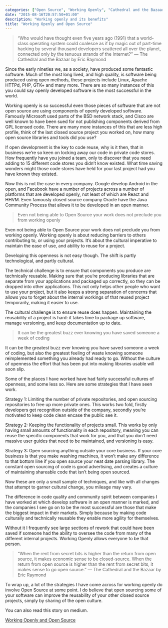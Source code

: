 ```yaml
---
categories: ["Open Source", "Working Openly", "Cathedral and the Bazaar"]
date: "2015-08-16T20:57:50+01:00"
description: "Working openly and its benefits"
title: "Working Openly and Open Source"
---
```


> “Who would have thought even five years ago (1991) that a world-class operating system could coalesce as if by magic out of part-time hacking by several thousand developers scattered all over the planet, connected only by the tenuous strands of the Internet?”
> — The Cathedral and the Bazaar by Eric Raymond

Since the early nineties we, as a society, have produced some fantastic software. Much of the most long lived, and high quality, is software being produced using open methods, these projects include Linux, Apache HTTPd, PHP, GTK+ and many more. There are so many instances of this you could say openly developed software is the most successful in the world.

Working openly is so successful even those pieces of software that are not open source are using components of openly developed software. Famously Microsoft used parts of the BSD network stack, and Cisco are well known to have been sued for not publishing components derived from GPL licensed code. There are many more instances of this that are less high profile, think of the last closed source project you worked on, how many open source libraries and tools did you use?

If open development is the key to code reuse, why is it then, that in business we’re so keen on locking away our code in private code stores. How frequently have you joined a team, only to discover that you need adding to 15 different code stores you didn’t know existed. What time saving wonders might those code stores have held for your last project had you have known they existed.

Now this is not the case in every company. Google develop Android in the open, and Facebook have a number of projects across a number of platforms that are developed openly, not least of which are React and HHVM. Even famously closed source company Oracle have the Java Community Process that allows it to be developed in an open manner.

> Even not being able to Open Source your work does not preclude you from working openly

Even not being able to Open Source your work does not preclude you from working openly. Working openly is about reducing barriers to others contributing to, or using your projects. It’s about the cultural imperative to maintain the ease of use, and ability to reuse for a project.

Developing this openness is not easy though. The shift is partly technological, and partly cultural.

The technical challenge is to ensure that components you produce are technically reusable. Making sure that you’re producing libraries that are separate from your applications and packaged up correctly, so they can be dropped into other applications. This not only helps other people who want to use your project, but it also keeps a strong separation of concerns that allows you to forget about the internal workings of that reused project temporarily, making it easier to use.

The cultural challenge is to ensure reuse does happen. Maintaining the reusability of a project is hard: it takes time to package up software, manage versioning, and keep documentation up to date.

> It can be the greatest buzz ever knowing you have saved someone a week of coding

It can be the greatest buzz ever knowing you have saved someone a week of coding, but also the greatest feeling of waste knowing someone reimplemented something you already had ready to go. Without the culture of openness the effort that has been put into making libraries usable will soon slip.

Some of the places I have worked have had fairly successful cultures of openness, and some less so. Here are some strategies that I have seen work.

Strategy 1: Limiting the number of private repositories, and open sourcing repositories to free up more private ones. This works two fold, firstly developers get recognition outside of the company, secondly you’re motivated to keep code clean encase the public see it.

Strategy 2: Keeping the functionality of projects small. This works by only having small amounts of functionality in each repository, meaning you can reuse the specific components that work for you, and that you don’t need massive user guides that need to be maintained, and versioning is easy.

Strategy 3: Open sourcing anything outside your core business. If your core business is that you make washing machines, it won’t make any difference to that bottom line if you open source your neat date parsing library. The constant open sourcing of code is good advertising, and creates a culture of maintaining shareable code that isn’t being open sourced.

Now these are only a small sample of techniques, and like with all changes that attempt to garner cultural change, you mileage may vary.

The difference in code quality and community spirit between companies I have worked at which develop software in an open manner is marked, and the companies I see go on to be the most successful are those that make the biggest impact in their markets. Simply because by making code culturally and technically reusable they enable more agility for themselves.

Without it I frequently see large sections of rework that could have been saved if someone had the ability to oversee the code from many of the different internal projects. Working Openly allows everyone to be that person.

> “When the rent from secret bits is higher than the return from open source, it makes economic sense to be closed-source. When the return from open source is higher than the rent from secret bits, it makes sense to go open source.”
> — The Cathedral and the Bazaar by Eric Raymond

To wrap up, a lot of the strategies I have come across for working openly do involve Open Source at some point. I do believe that open sourcing some of your software can improve the reusability of your other closed source projects, simply by sharing of the open culture.

You can also read this story on medium.

<script async src="https://static.medium.com/embed.js"></script><a class="m-story" data-collapsed="true" href="https://medium.com/@PurpleBooth/working-openly-and-open-source-dd044cdfbe73">Working Openly and Open Source</a>
